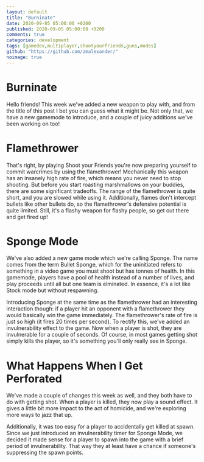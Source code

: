 ```yaml
---
layout: default
title: "Burninate"
date: 2020-09-05 05:00:00 +0200
published: 2020-09-05 05:00:00 +0200
comments: true
categories: development
tags: [gamedev,multiplayer,shootyourfriends,guns,modes]
github: "https://github.com/zmalexander/"
noimage: true
---
```

# Burninate
Hello friends! This week we've added a new weapon to play with, and from the title of this post I bet you can guess what it might be.<!--more-->
Not only that, we have a new gamemode to introduce, and a couple of juicy additions we've been working on too!

# Flamethrower
That's right, by playing Shoot your Friends you're now preparing yourself to commit warcrimes by using the flamethrower! Mechanically this weapon has an insanely high rate of fire, which means you never need to stop shooting. But before you start roasting marshmallows on your buddies, there are some significant tradeoffs. The range of the flamethrower is quite short, and you are slowed while using it. Additionally, flames don't intercept bullets like other bullets do, so the flamethrower's defensive potential is quite limited. Still, it's a flashy weapon for flashy people, so get out there and get fired up!

# Sponge Mode
We've also added a new game mode which we're calling Sponge. The name comes from the term Bullet Sponge, which for the uninitiated refers to something in a video game you must shoot but has tonnes of health. In this gamemode, players have a pool of health instead of a number of lives, and play proceeds until all but one team is elminated. In essence, it's a lot like Stock mode but without respawning.

Introducing Sponge at the same time as the flamethrower had an interesting interaction though: if a player hit an opponent with a flamethrower they would basically win the game immediately. The flamethrower's rate of fire is just so high (it fires 20 times per second). To rectify this, we've added an invulnerability effect to the game. Now when a player is shot, they are invulnerable for a couple of seconds. Of course, in most games getting shot simply kills the player, so it's something you'll only really see in Sponge.

# What Happens When I Get Perforated
We've made a couple of changes this week as well, and they both have to do with getting shot. When a player is killed, they now play a sound effect. It gives a little bit more impact to the act of homicide, and we're exploring more ways to jazz that up.

Additionally, it was too easy for a player to accidentally get killed at spawn. Since we just introduced an invulnerability timer for Sponge Mode, we decided it made sense for a player to spawn into the game with a brief period of invulnerability. That way they at least have a chance if someone's suppressing the spawn points.



